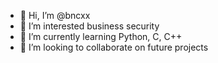- 👋 Hi, I’m @bncxx
- 👀 I’m interested business security
- 🌱 I’m currently learning Python, C, C++
- 💞️ I’m looking to collaborate on future projects


<!---
bncxx/bncxx is a ✨ special ✨ repository because its `README.md` (this file) appears on your GitHub profile.
You can click the Preview link to take a look at your changes.
--->
